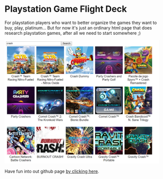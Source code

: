 # Playstation Game Flight Deck

For playstation players who want to better organize the games they want to buy, play, platinum... But for now it's just an ordinary html page that does research playstation games, after all we need to start somewhere ;)

![How it look likes](playstation-search.png)

Have fun into out github page [by clicking here](https://karma-runner.github.io).
